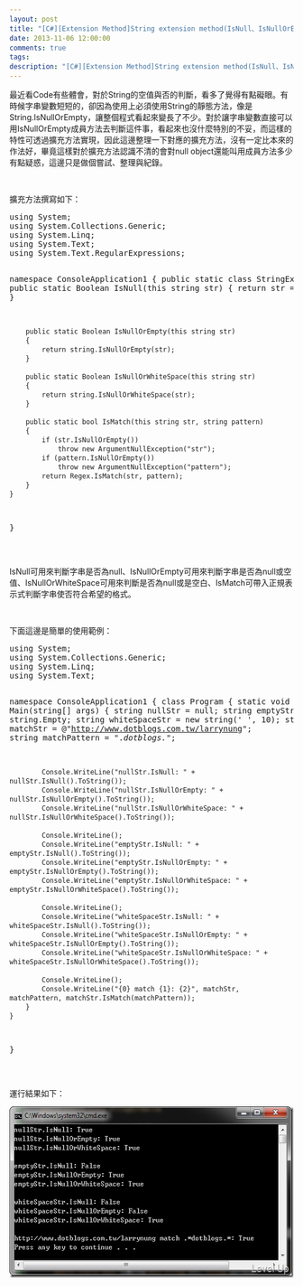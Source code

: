 ```yaml
---
layout: post
title: "[C#][Extension Method]String extension method(IsNull、IsNullOrEmpty、IsNullOrWhiteSpace、IsMatch)"
date: 2013-11-06 12:00:00
comments: true
tags: 
description: "[C#][Extension Method]String extension method(IsNull、IsNullOrEmpty、IsNullOrWhiteSpace、IsMatch)"
---
```

<p>最近看Code有些體會，對於String的空值與否的判斷，看多了覺得有點礙眼。有時候字串變數短短的，卻因為使用上必須使用String的靜態方法，像是String.IsNullOrEmpty，讓整個程式看起來變長了不少。對於讓字串變數直接可以用IsNullOrEmpty成員方法去判斷這件事，看起來也沒什麼特別的不妥，而這樣的特性可透過擴充方法實現，因此這邊整理一下對應的擴充方法，沒有一定比本來的作法好，畢竟這樣對於擴充方法認識不清的會對null object還能叫用成員方法多少有點疑惑，這邊只是做個嘗試、整理與紀錄。</p>  <p> </p>  <p>擴充方法撰寫如下：</p>  <div style="padding-bottom: 0px; margin: 0px; padding-left: 0px; padding-right: 0px; display: inline; float: none; padding-top: 0px" id="scid:812469c5-0cb0-4c63-8c15-c81123a09de7:1ee5e3d0-82e0-4125-bf3c-b4fa214f21b4" class="wlWriterSmartContent"><pre name="code" class="c#">using System;
using System.Collections.Generic;
using System.Linq;
using System.Text;
using System.Text.RegularExpressions;

namespace ConsoleApplication1
{
    public static class StringExtension
    {
        public static Boolean IsNull(this string str)
        {
            return str == null;
        }

        public static Boolean IsNullOrEmpty(this string str)
        {
            return string.IsNullOrEmpty(str);
        }

        public static Boolean IsNullOrWhiteSpace(this string str)
        {
            return string.IsNullOrWhiteSpace(str);
        }

        public static bool IsMatch(this string str, string pattern)
        {
            if (str.IsNullOrEmpty())
                throw new ArgumentNullException("str");
            if (pattern.IsNullOrEmpty())
                throw new ArgumentNullException("pattern");
            return Regex.IsMatch(str, pattern);
        }
    }
}
</pre></div>

<p> </p>

<p>IsNull可用來判斷字串是否為null、IsNullOrEmpty可用來判斷字串是否為null或空值、IsNullOrWhiteSpace可用來判斷是否為null或是空白、IsMatch可帶入正規表示式判斷字串使否符合希望的格式。</p>

<p> </p>

<p>下面這邊是簡單的使用範例：</p>

<div style="padding-bottom: 0px; margin: 0px; padding-left: 0px; padding-right: 0px; display: inline; float: none; padding-top: 0px" id="scid:812469c5-0cb0-4c63-8c15-c81123a09de7:1c459d69-d0c2-4834-a1f2-91810306047f" class="wlWriterSmartContent"><pre name="code" class="c#">using System;
using System.Collections.Generic;
using System.Linq;
using System.Text;

namespace ConsoleApplication1
{
    class Program
    {
        static void Main(string[] args)
        {
            string nullStr = null;
            string emptyStr = string.Empty;
            string whiteSpaceStr = new string(' ', 10);
            string matchStr = @"http://www.dotblogs.com.tw/larrynung";
            string matchPattern = ".*dotblogs.*";

            Console.WriteLine("nullStr.IsNull: " + nullStr.IsNull().ToString());
            Console.WriteLine("nullStr.IsNullOrEmpty: " + nullStr.IsNullOrEmpty().ToString());
            Console.WriteLine("nullStr.IsNullOrWhiteSpace: " + nullStr.IsNullOrWhiteSpace().ToString());

            Console.WriteLine();
            Console.WriteLine("emptyStr.IsNull: " + emptyStr.IsNull().ToString());
            Console.WriteLine("emptyStr.IsNullOrEmpty: " + emptyStr.IsNullOrEmpty().ToString());
            Console.WriteLine("emptyStr.IsNullOrWhiteSpace: " + emptyStr.IsNullOrWhiteSpace().ToString());

            Console.WriteLine();
            Console.WriteLine("whiteSpaceStr.IsNull: " + whiteSpaceStr.IsNull().ToString());
            Console.WriteLine("whiteSpaceStr.IsNullOrEmpty: " + whiteSpaceStr.IsNullOrEmpty().ToString());
            Console.WriteLine("whiteSpaceStr.IsNullOrWhiteSpace: " + whiteSpaceStr.IsNullOrWhiteSpace().ToString());

            Console.WriteLine();
            Console.WriteLine("{0} match {1}: {2}", matchStr, matchPattern, matchStr.IsMatch(matchPattern));
        }
    }
}</pre></div>

<p> </p>

<p>運行結果如下：</p>

<p><img style="border-bottom: 0px; border-left: 0px; border-top: 0px; border-right: 0px" border="0" alt="image" src="\images\posts\f0858316-43df-4866-9352-0ef014638275\image_thumb.png" width="577" height="303" /></p>